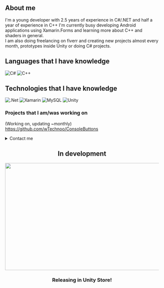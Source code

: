 ## About me
I'm a young developer with 2.5 years of experience in C#/.NET and half a year of experience in C++
I'm currently busy developing Android applications using Xamarin.Forms and learning more about C++ and shaders in general.   
I am also doing freelancing on fiverr and creating new projects almost every month, prototypes inside Unity or doing C# projects.

## Languages that I have knowledge
![C#](https://img.shields.io/badge/c%23-%23239120.svg?style=for-the-badge&logo=c-sharp&logoColor=white) ![C++](https://img.shields.io/badge/c++-%2300599C.svg?style=for-the-badge&logo=c%2B%2B&logoColor=white)

## Technologies that I have knowledge
![.Net](https://img.shields.io/badge/.NET-5C2D91?style=for-the-badge&logo=.net&logoColor=white) ![Xamarin](https://img.shields.io/badge/Xamarin-3199DC?style=for-the-badge&logo=xamarin&logoColor=white) ![MySQL](https://img.shields.io/badge/mysql-%2300f.svg?style=for-the-badge&logo=mysql&logoColor=white) ![Unity](https://img.shields.io/badge/unity-%23000000.svg?style=for-the-badge&logo=unity&logoColor=white)

### Projects that I am/was working on
(Working on, updating ~monthly)    
https://github.com/wTechnoo/ConsoleButtons

<details>
  <summary> Contact me </summary>
Gmail: technoocontact@gmail.com
  
Fiverr: www.fiverr.com/technooz
</details>

<h2 align="center">In development</h2>
<img align="center" src="https://user-images.githubusercontent.com/71846381/150906156-6d2adfad-ce0f-42af-b3b6-806537086f6e.png" width="1000" height="350">
<h3 align="center">Releasing in Unity Store!</h3>
